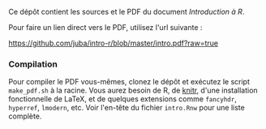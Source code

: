 Ce dépôt contient les sources et le PDF du document *Introduction à R*.

Pour faire un lien direct vers le PDF, utilisez l'url suivante :

https://github.com/juba/intro-r/blob/master/intro.pdf?raw=true

### Compilation

Pour compiler le PDF vous-mêmes, clonez le dépôt et exécutez le script `make_pdf.sh` à la racine. 
Vous aurez besoin de R, de [knitr](http://yihui.name/knitr/), d'une installation fonctionnelle de LaTeX, et de quelques extensions comme `fancyhdr`, 
`hyperref`, `lmodern`, etc. Voir l'en-tête du fichier `intro.Rnw` pour une liste complète.
